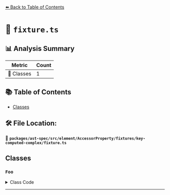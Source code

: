 [⬅️ Back to Table of Contents](../../../../../../../index.md)

# 📄 `fixture.ts`

## 📊 Analysis Summary

| Metric | Count |
|--------|-------|
| 🧱 Classes | 1 |

## 📚 Table of Contents

- [Classes](#classes)

## 🛠️ File Location:
📂 **`packages/ast-spec/src/element/AccessorProperty/fixtures/key-computed-complex/fixture.ts`**

## Classes

### `Foo`

<details><summary>Class Code</summary>

```ts
class Foo {
  accessor [1 + 1] = 2;
}
```
</details>


---